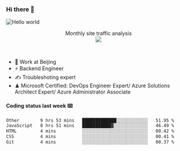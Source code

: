 ### Hi there 👋

<img src="https://raw.githubusercontent.com/sagar-viradiya/sagar-viradiya/master/resources/banner.png" alt="Hello world">
<p align="center"> 
 Monthly site traffic analysis <br/>
  <img src="https://profile-counter.glitch.me/youszoe/count.svg" />
</p>
<br/>

- 🍻 Work at Beijing 
- ⚡ Backend Engineer
- ✍️ Troubleshoting expert
- ♟  Microsoft Certified: DevOps Engineer Expert/ Azure Solutions Architect Expert/ Azure Administrator Associate

#### Coding status last week ⌨️

<!--START_SECTION:waka-->

```txt
Other        9 hrs 53 mins   █████████████░░░░░░░░░░░░   51.95 %
JavaScript   8 hrs 51 mins   ███████████▓░░░░░░░░░░░░░   46.49 %
HTML         4 mins          ░░░░░░░░░░░░░░░░░░░░░░░░░   00.42 %
CSS          4 mins          ░░░░░░░░░░░░░░░░░░░░░░░░░   00.41 %
Git          4 mins          ░░░░░░░░░░░░░░░░░░░░░░░░░   00.37 %
```

<!--END_SECTION:waka-->

<br/>
<center><img src="http://ghchart.rshah.org/409ba5/yousazoe" alt="" /></center>


